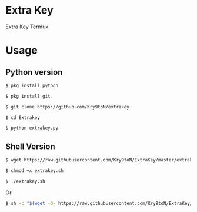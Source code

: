 # Extra Key
Extra Key Termux

# Usage
## Python version
```bash
$ pkg install python
```
```bash
$ pkg install git
```
```bash
$ git clone https://github.com/Kry9toN/extrakey
```
```bash
$ cd Extrakey
```
```bash
$ python extrakey.py
```

## Shell Version
```bash
$ wget https://raw.githubusercontent.com/Kry9toN/ExtraKey/master/extrakey.sh
```
```bash
$ chmod +x extrakey.sh
```
```bash
$ ./extrakey.sh
```

Or

```bash
$ sh -c "$(wget -O- https://raw.githubusercontent.com/Kry9toN/ExtraKey/master/extrakey.sh)"
```
